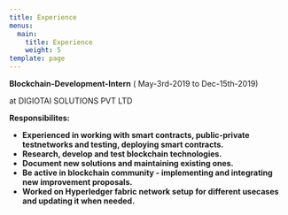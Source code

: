 ```yaml
---
title: Experience
menus:
  main:
    title: Experience
    weight: 5
template: page
---
```

**Blockchain-Development-Intern** ( May-3rd-2019 to Dec-15th-2019)

at DIGIOTAI SOLUTIONS PVT LTD

**Responsibilites:**

* **Experienced in working with smart contracts, public-private testnetworks and testing, deploying smart contracts.**
* **Research, develop and test blockchain technologies.**
* **Document new solutions and maintaining existing ones.**
* **Be active in blockchain community - implementing and integrating new improvement proposals.**
* **Worked on Hyperledger fabric network setup for different usecases and updating it when needed.**
